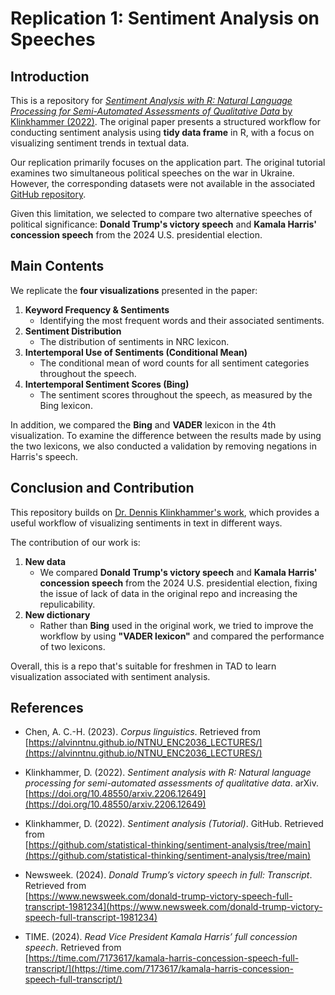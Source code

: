 # Replication 1: Sentiment Analysis on Speeches

## Introduction

This is a repository for [*Sentiment Analysis with R: Natural Language Processing for Semi-Automated Assessments of Qualitative Data* by Klinkhammer (2022)](https://doi.org/10.48550/arxiv.2206.12649). The original paper presents a structured workflow for conducting sentiment analysis using **tidy data frame** in R, with a focus on visualizing sentiment trends in textual data.

Our replication primarily focuses on the application part. The original tutorial examines two simultaneous political speeches on the war in Ukraine. However, the corresponding datasets were not available in the associated [GitHub repository](https://github.com/statistical-thinking/sentiment-analysis/tree/main).

Given this limitation, we selected to compare two alternative speeches of political significance: **Donald Trump's victory speech** and **Kamala Harris' concession speech** from the 2024 U.S. presidential election.

## Main Contents

We replicate the **four visualizations** presented in the paper:

1.  **Keyword Frequency & Sentiments**
    -   Identifying the most frequent words and their associated sentiments.
2.  **Sentiment Distribution**
    -   The distribution of sentiments in NRC lexicon.
3.  **Intertemporal Use of Sentiments (Conditional Mean)**
    -   The conditional mean of word counts for all sentiment categories throughout the speech.
4.  **Intertemporal Sentiment Scores (Bing)**
    -   The sentiment scores throughout the speech, as measured by the Bing lexicon.

In addition, we compared the **Bing** and **VADER** lexicon in the 4th visualization. To examine the difference between the results made by using the two lexicons, we also conducted a validation by removing negations in Harris's speech.

## Conclusion and Contribution

This repository builds on [Dr. Dennis Klinkhammer's work](https://github.com/statistical-thinking/sentiment-analysis/tree/main), which provides a useful workflow of visualizing sentiments in text in different ways.

The contribution of our work is:

1.  **New data**
    -   We compared **Donald Trump's victory speech** and **Kamala Harris' concession speech** from the 2024 U.S. presidential election, fixing the issue of lack of data in the original repo and increasing the repulicability.
2.  **New dictionary**
    -   Rather than **Bing** used in the original work, we tried to improve the workflow by using **"VADER lexicon"** and compared the performance of two lexicons.

Overall, this is a repo that's suitable for freshmen in TAD to learn visualization associated with sentiment analysis.

## References

- Chen, A. C.-H. (2023). *Corpus linguistics*. Retrieved from  
  [https://alvinntnu.github.io/NTNU_ENC2036_LECTURES/](https://alvinntnu.github.io/NTNU_ENC2036_LECTURES/)

- Klinkhammer, D. (2022). *Sentiment analysis with R: Natural language processing for semi-automated assessments of qualitative data*. arXiv.  
  [https://doi.org/10.48550/arxiv.2206.12649](https://doi.org/10.48550/arxiv.2206.12649)

- Klinkhammer, D. (2022). *Sentiment analysis (Tutorial)*. GitHub. Retrieved from  
  [https://github.com/statistical-thinking/sentiment-analysis/tree/main](https://github.com/statistical-thinking/sentiment-analysis/tree/main)

- Newsweek. (2024). *Donald Trump’s victory speech in full: Transcript*. Retrieved from  
  [https://www.newsweek.com/donald-trump-victory-speech-full-transcript-1981234](https://www.newsweek.com/donald-trump-victory-speech-full-transcript-1981234)

- TIME. (2024). *Read Vice President Kamala Harris’ full concession speech*. Retrieved from  
  [https://time.com/7173617/kamala-harris-concession-speech-full-transcript/](https://time.com/7173617/kamala-harris-concession-speech-full-transcript/)



